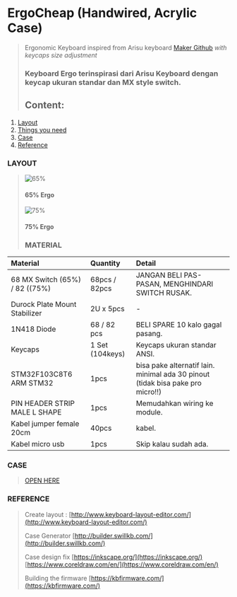 # ErgoCheap \(Handwired, Acrylic Case\)

> Ergonomic Keyboard inspired from Arisu keyboard [Maker Github](https://github.com/FateNozomi) _with keycaps size adjustment_
>
> ### Keyboard Ergo terinspirasi dari Arisu Keyboard dengan keycap ukuran standar dan MX style switch.
>
> ## Content:

1. [Layout ](./#layout)
2. [Things you need](./#MATERIAL)
3. [Case ](./#CASE)
4. [Reference](./#REFERENCE)

### LAYOUT

> ![65%](https://github.com/xSteins/Mechanical-Keyboard/blob/master/ErgoCheap/65%25.svg)
>
> #### 65% Ergo
>
> ![75%](https://github.com/xSteins/Mechanical-Keyboard/blob/master/ErgoCheap/75%25%20blank.svg)
>
> #### 75% Ergo
>
> ### MATERIAL

| Material | Quantity | Detail |
| :--- | :--- | :--- |
| 68 MX Switch \(65%\) / 82 \(\(75%\) | 68pcs / 82pcs | JANGAN BELI PAS-PASAN, MENGHINDARI SWITCH RUSAK. |
| Durock Plate Mount Stabilizer | 2U x 5pcs | - |
| 1N418 Diode | 68 / 82 pcs | BELI SPARE 10 kalo gagal pasang. |
| Keycaps | 1 Set \(104keys\) | Keycaps ukuran standar ANSI. |
| STM32F103C8T6 ARM STM32 | 1pcs | bisa pake alternatif lain. minimal ada 30 pinout \(tidak bisa pake pro micro!!\) |
| PIN HEADER STRIP MALE L SHAPE | 1pcs | Memudahkan wiring ke module. |
| Kabel jumper female 20cm | 40pcs | kabel. |
| Kabel micro usb | 1pcs | Skip kalau sudah ada. |

### CASE

> [OPEN HERE](https://github.com/xSteins/Mechanical-Keyboard/tree/master/ErgoCheap/CASE)

### REFERENCE

> Create layout : [http://www.keyboard-layout-editor.com/](http://www.keyboard-layout-editor.com/)
>
> Case Generator [http://builder.swillkb.com/](http://builder.swillkb.com/)
>
> Case design fix [https://inkscape.org/](https://inkscape.org/) [https://www.coreldraw.com/en/](https://www.coreldraw.com/en/)
>
> Building the firmware [https://kbfirmware.com/](https://kbfirmware.com/)

